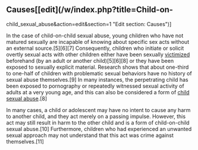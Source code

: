 ## Causes[[edit](/w/index.php?title=Child-on-
child\_sexual\_abuse&action=edit&section=1 "Edit section: Causes")]

In the case of child-on-child sexual abuse, young children who have not
matured sexually are incapable of knowing about specific sex acts without an
external source.[5][6][7] Consequently, children who initiate or solicit
overtly sexual acts with other children either have been sexually
[victimized](/wiki/Victimized "Victimized") beforehand (by an adult or another
child)[5][6][8] or they have been exposed to sexually explicit material.
Research shows that about one-third to one-half of children with problematic
sexual behaviors have no history of sexual abuse themselves.[9] In many
instances, the perpetrating child has been exposed to pornography or
repeatedly witnessed sexual activity of adults at a very young age, and this
can also be considered a form of [child sexual abuse](/wiki/Child\_sexual\_abuse
"Child sexual abuse").[8]

In many cases, a child or adolescent may have no intent to cause any harm to
another child, and they act merely on a passing impulse. However, this act may
still result in harm to the other child and is a form of child-on-child sexual
abuse.[10] Furthermore, children who had experienced an unwanted sexual
approach may not understand that this act was crime against themselves.[11]
